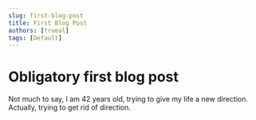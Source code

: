 ```yaml
---
slug: first-blog-post
title: First Blog Post
authors: [trueal]
tags: [Default]
---
```


# Obligatory first blog post
<!-- truncate -->

Not much to say, I am 42 years old, trying to give my life a new direction. Actually, trying to get rid of direction. 
